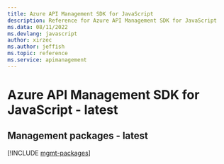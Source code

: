 ```yaml
---
title: Azure API Management SDK for JavaScript
description: Reference for Azure API Management SDK for JavaScript
ms.data: 08/11/2022
ms.devlang: javascript
author: xirzec
ms.author: jeffish
ms.topic: reference
ms.service: apimanagement
---
```

# Azure API Management SDK for JavaScript - latest

## Management packages - latest
[!INCLUDE [mgmt-packages](api-management-mgmt-index.md)]